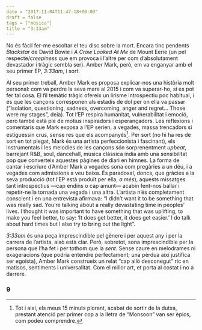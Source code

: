 ```yaml
---
date = "2017-11-04T11:47:18+00:00"
draft = false
tags = ["música"]
title = "3:33am"
---
```

No és fàcil fer-me escoltar el teu disc sobre la mort. Encara tinc pendents _Blackstar_ de David Bowie i _A Crow Looked At Me_ de Mount Eerie (un pel respecte/_creepiness_ que em provoca i l’altre per com d’absolutament devastador i tràgic sembla ser). Amber Mark, però, em va enganyar amb el seu primer EP, _3:33am_, i sort.

<!-- more -->

Al seu primer treball, Amber Mark es proposa explicar-nos una història molt personal: com va perdre la seva mare al 2015 i com va superar-ho, si es pot fer tal cosa. El fil temàtic tràgic ofereix un lirisme introspectiu poc habitual, i és que les cançons corresponen als estadis de dol per on ella va passar (“Isolation, questioning, sadness, overcoming, anger and regret… Those were my stages”, deia). Tot l’EP respira humanitat, vulnerabilitat i emoció, però també està ple de motius inspiradors i esperançadors. Les reflexions i comentaris que Mark exposa a l’EP serien, a vegades, massa trencadors si estiguessin crus, sense res que els acompanyés[^1]. Per sort (no hi ha res de sort en tot plegat, Mark és una artista perfeccionista i fascinant), els instrumentals i les melodies de les cançons són sorprenentment _upbeat_, barrejant R&B, soul, dancehall, música clàssica índia amb una sensibilitat pop que converteix aquestes pàgines de diari en himnes. La forma de cantar i escriure d’Amber Mark a vegades sona com pregàries a un déu, i a vegades com admissions a veu baixa. És paradoxal, doncs, que gràcies a la seva producció (tot l’EP està produït per ella, _a més_), aquests missatges tant introspectius —cap endins o cap amunt— acabin fent-nos ballar i repetir-ne la tornada una vegada i una altra. L’artista n’és completament conscient i en una entrevista afirmava: “I didn’t want it to be something that was really sad. You’re talking about a really devastating time in peoples’ lives. I thought it was important to have something that was uplifting, to make you feel better, to say: ‘It does get better, it does get easier.’ I do talk about hard times but I also try to bring out the light”.

_3:33am_ és una peça imprescindible pel gènere i per aquest any i per la carrera de l’artista, això està clar. Però, sobretot, sona imprescindible per la persona que l’ha fet i per tothom que la _sent_. Sense caure en melodrames ni exageracions (que podria entendre perfectament; una pèrdua així justifica ser egoista), Amber Mark construeix un relat “cap allò desconegut” ric en matisos, sentiments i universalitat. Com el millor art, et porta al costat i no a darrere.

### 9

[^1]: Tot i així, els meus 15 minuts plorant, acabat de sortir de la dutxa, prestant atenció per primer cop a la lletra de “Monsoon” van ser èpics, com podeu comprendre.